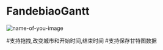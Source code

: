 # FandebiaoGantt

![name-of-you-image](https://github.com/fandebiao/FandebiaoGantt/issues/1#issue-1236081389)


#支持拖拽,改变城市和开始时间,结束时间
#支持保存甘特图数据

